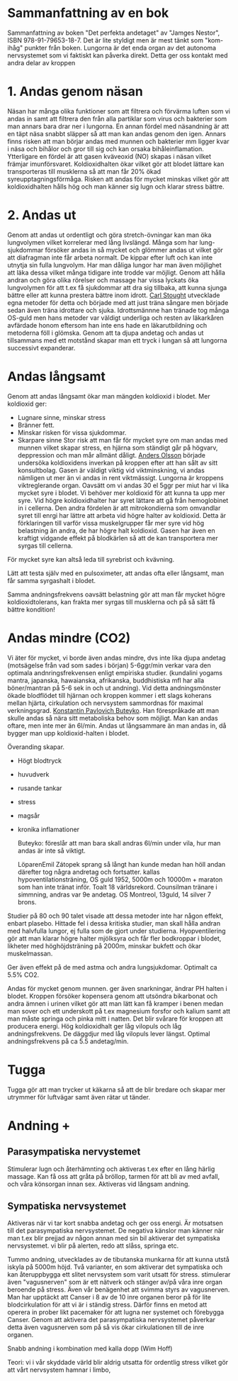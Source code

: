 # Sammanfattning av en bok
Sammanfattning av boken "Det perfekta andetaget" av "Jamges Nestor", ISBN 978-91-79653-18-7.
Det är lite styldigt men är mest tänkt som "kom-ihåg" punkter från boken.
Lungorna är det enda organ av det autonoma nervsystemet som vi faktiskt kan påverka direkt. Detta ger oss kontakt med andra delar av kroppen 

# 1. Andas genom näsan
Näsan har många olika funktioner som att filtrera och förvärma luften som vi andas in samt att filtrera den från alla partiklar som virus och bakterier som man annars bara drar ner i lungorna. En annan fördel med näsandning är att en täpt näsa snabbt släpper så att man kan andas genom den igen. Annars finns risken att man börjar andas med munnen och bakterier mm ligger kvar i näsa och bihålor och gror till sig och kan orsaka bihåleinflamation.
Ytterligare en fördel är att gasen kväveoxid (NO) skapas i näsan vilket främjar imunförsvaret. Koldioxidhalten ökar vilket gör att blodet lättare kan transporteras till musklerna så att man får 20% ökad syreupptagningsförmåga.
Risken att andas för mycket minskas vilket gör att koldioxidhalten hålls hög och man känner sig lugn och klarar stress bättre.

# 2. Andas ut
Genom att andas ut ordentligt och göra stretch-övningar kan man öka lungvolymen vilket korrelerar med lång livslängd. Många som har lung-sjukdommar försöker andas in så mycket och glömmer andas ut vilket gör att diafragman inte får arbeta normalt. De kippar efter luft och kan inte utnytja sin fulla lungvolym. Har man dåliga lungor har man även möjlighet att läka dessa vilket många tidigare inte trodde var möjligt. Genom att hålla andran och göra olika rörelser och massage har vissa lyckats öka lungvolymen för att t.ex få sjukdommar att dra sig tillbaka, att kunna sjunga bättre eller att kunna prestera bättre inom idrott. [Carl Stought](https://www.youtube.com/watch?v=nplcrlCWtk8&t=582s) utvecklade egna metoder för detta och började med att just träna sångare men började sedan även träna idrottare och sjuka. Idrottsmännne han tränade tog många OS-guld men hans metoder var väldigt underliga och resten av läkarkåren avfärdade honom eftersom han inte ens hade en läkarutbildning och metoderna föll i glömska.
Genom att ta djupa andetag och andas ut tillsammans med ett motstånd skapar man ett tryck i lungan så att lungorna successivt expanderar.

# Andas långsamt
Genom att andas långsamt ökar man mängden koldioxid i blodet.
Mer koldioxid ger:
- Lugnare sinne, minskar stress
- Bränner fett.
- Minskar risken för vissa sjukdommar.
- Skarpare sinne
Stor risk att man får för mycket syre om man andas med munnen vilket skapar stress, en hjärna som ständigt går på högvarv, deppression och man mår allmänt dåligt. [Anders Olsson](https://www.consciousbreathing.com/blogs/articles/meet-anders-olsson?srsltid=AfmBOopLsTIt4sFp4nmM5TU4wIUlFqEpuHViB9tbr6Lr47TE4C2Ezi8N) började undersöka koldioxidens inverkan på kroppen efter att han sålt av sitt konsultbolag.
Gasen är väldigt viktig vid viktminskning, vi andas nämligen ut mer än vi andas in rent viktmässigt. Lungorna är kroppens viktreglerande organ. Oavsätt om vi andas 30 el 5ggr per miut har vi lika mycket syre i blodet. Vi behöver mer koldioxid för att kunna ta upp mer syre. Vid högre koldioxidhalter har syret lättare att gå från hemoglobinet in i cellerna. Den andra fördelen är att mitrokondierna som omvandlar syret till enrgi har lättre att arbeta vid högre halter av koldioxid.
Detta är förklaringen till varför vissa muskelgrupper får mer syre vid hög belastning än andra, de har högre halt koldioxid. Gasen har även en kraftigt vidgande effekt på blodkärlen så att de kan transportera mer syrgas till cellerna.

För mycket syre kan altså leda till syrebrist och kvävning.

Lätt att testa själv med en pulsoximeter, att andas ofta eller långsamt, man får samma syrgashalt i blodet.

Samma andningsfrekvens oavsätt belastning gör att man får mycket högre koldioxidtolerans, kan frakta mer syrgas till musklerna och på så sätt få bättre kondition! 

# Andas mindre (CO2)
Vi äter för mycket, vi borde även andas mindre, dvs inte lika djupa andetag (motsägelse från vad som sades i början)
5-6ggr/min verkar vara den optimala andnringsfrekvensen enligt empiriska studier. (kundalini yogams mantra, japanska, hawaianska, afrikanska, buddhistiska  mfl har alla böner/mantran på 5-6 sek in och ut andning).
Vid detta andningsmönster ökade blodflödet till hjärnan och kroppen kommer i ett slags koherans mellan hjärta, cirkulation och nervsystem sammordnas för maximal verkningsgrad.
[Konstantin Pavlovich Buteyko](https://en.wikipedia.org/wiki/Konstantin_Buteyko). Han förespråkade att man skulle andas så nära sitt metaboliska behov som möjligt. Man kan andas oftare, men inte mer än 6l/min.
Andas ut långsammare än man andas in, då bygger man upp koldioxid-halten i blodet.

Överanding skapar.
- Högt blodtryck
- huvudverk
- rusande tankar
- stress
- magsår
- kronika inflamationer

  Buteyko:  föreslår att man bara skall andras 6l/min under vila, hur man andas är inte så viktigt.

  LöparenEmil Zátopek sprang så långt han kunde medan han höll andan därefter tog några andretag och fortsatter. kallas hypoventilationsträning, OS guld 1952, 5000m och 10000m + maraton som han inte tränat inför. Toalt 18 världsrekord.
Counsilman tränare i simmning, andras var 9e andetag. OS Montreol, 13guld, 14 silver 7 brons.

Studier på 80 och 90 talet visade att dessa metoder inte har någon effekt, enbart plasebo. Hittade fel i dessa kritiska studier, man skall hålla andran med halvfulla lungor, ej fulla som de gjort under studierna.
Hyopventilering gör att man klarar högre halter mjölksyra och får fler bodkroppar i blodet, likheter med höghöjdsträning på 2000m, minskar bukfett och ökar muskelmassan.

Ger även effekt på de med astma och andra lungsjukdomar. Optimalt ca 5.5% CO2.

Andas för mycket genom munnen. ger även snarkningar, ändrar PH halten i blodet. Kroppen försöker kopensera genom att utsöndra bikarbonat och andra ämnen i urinen vilket gör att man lätt kan få kramper i benen medan man sover och ett underskott på t.ex magnesium forsfor och kalium samt att man måste springa och pinka mitt i natten. Det blir svårare för kroppen att producera energi.
Hög koldioxidhalt ger låg vilopuls och låg andningsfrekvens. De däggdjur med låg vilopuls lever längst.
Optimal andningsfrekvens på ca 5.5 andetag/min.

# Tugga
Tugga gör att man trycker ut käkarna så att de blir bredare och skapar mer utrymmer för luftvägar samt även rätar ut tänder.

# Andning +
## Parasympatiska nervystemet
Stimulerar lugn och återhämnting och aktiveras t.ex efter en lång härlig massage. Kan få oss att gråta på bröllop, tarmen för att bli av med avfall, och våra könsorgan innan sex. Aktiveras vid långsam andning.

## Sympatiska nervsystemet
Aktiveras när vi tar kort snabba andetag och ger oss energi. Är motsatsen till det parasympatiska nervsystemet. De negativa känslor man känner när man t.ex blir prejjad av någon annan med sin bil aktiverar det sympatiska nervsystemet. vi blir på alerten, redo att slåss, springa etc.

Tummo andning, utvecklades av de tibutanska munkarna för att kunna utstå iskyla på 5000m höjd. Två varianter, en som aktiverar det sympatiska och kan återuppbygga ett slitet nervsystem som varit utsatt för stress.
stimulerar även "vagusnerven" som är ett nätverk och stänger av/på våra inre organ beroende på stress. Även vår benägenhet att svimma styrs av vagusnerven. Man har upptäckt att Canser i 8 av de 10 inre organen beror på för lite blodcirkulation för att vi är i ständig stress. Därför finns en metod att operera in prober likt pacemaker för att lugna ner systemet och förebygga Canser.
Genom att aktivera det parasympatiska nervsystemet påverkar detta även vagusnerven som på så vis ökar cirkulationen till de inre organen.

Snabb andning i kombination med kalla dopp (Wim Hoff)


Teori: vi i vår skyddade värld blir aldrig utsatta för ordentlig stress vilket gör att vårt nervsystem hamnar i limbo,
